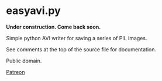 # easyavi.py

**Under construction. Come back soon.**

Simple python AVI writer for saving a series of PIL images.

See comments at the top of the source file for documentation.

Public domain.

[Patreon](https://www.patreon.com/rainwarrior)
